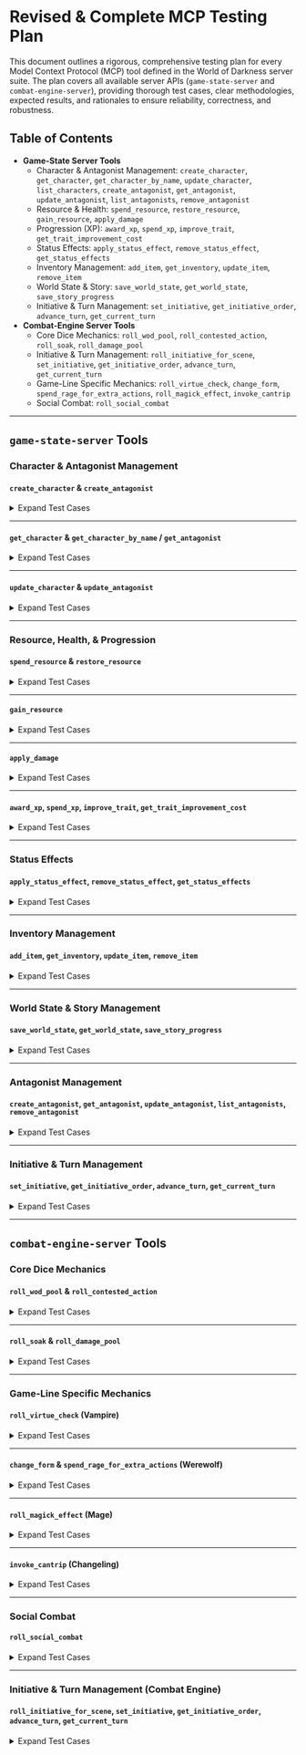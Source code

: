 # **Revised & Complete MCP Testing Plan**

This document outlines a rigorous, comprehensive testing plan for every Model Context Protocol (MCP) tool defined in the World of Darkness server suite. The plan covers all available server APIs (`game-state-server` and `combat-engine-server`), providing thorough test cases, clear methodologies, expected results, and rationales to ensure reliability, correctness, and robustness.

## Table of Contents
*   **Game-State Server Tools**
    *   Character & Antagonist Management: `create_character`, `get_character`, `get_character_by_name`, `update_character`, `list_characters`, `create_antagonist`, `get_antagonist`, `update_antagonist`, `list_antagonists`, `remove_antagonist`
    *   Resource & Health: `spend_resource`, `restore_resource`, `gain_resource`, `apply_damage`
    *   Progression (XP): `award_xp`, `spend_xp`, `improve_trait`, `get_trait_improvement_cost`
    *   Status Effects: `apply_status_effect`, `remove_status_effect`, `get_status_effects`
    *   Inventory Management: `add_item`, `get_inventory`, `update_item`, `remove_item`
    *   World State & Story: `save_world_state`, `get_world_state`, `save_story_progress`
    *   Initiative & Turn Management: `set_initiative`, `get_initiative_order`, `advance_turn`, `get_current_turn`
*   **Combat-Engine Server Tools**
    *   Core Dice Mechanics: `roll_wod_pool`, `roll_contested_action`, `roll_soak`, `roll_damage_pool`
    *   Initiative & Turn Management: `roll_initiative_for_scene`, `set_initiative`, `get_initiative_order`, `advance_turn`, `get_current_turn`
    *   Game-Line Specific Mechanics: `roll_virtue_check`, `change_form`, `spend_rage_for_extra_actions`, `roll_magick_effect`, `invoke_cantrip`
    *   Social Combat: `roll_social_combat`

---

## **`game-state-server` Tools**

### Character & Antagonist Management

#### `create_character` & `create_antagonist`
<details>
<summary>Expand Test Cases</summary>

| Test Case | Goal | Test Input | Expected Output |
| :--- | :--- | :--- | :--- |
| **Standard Creation** | Verify successful creation for each splat. | `{ "name": "Armand", "game_line": "vampire", "clan": "Toreador" }`, `{ "template_name": "Sabbat Shovelhead", "custom_name": "Rocco" }` | Character/NPC created and retrievable. Splat-specific tables populated. |
| **Edge: Minimal Input** | Ensure optional fields can be omitted. | `{ "name": "Elsa", "game_line": "werewolf" }` | Character created with default values for all omitted fields. |
| **Validation: Missing Required** | Fail if required fields like `name` or `game_line` are missing. | `{ "game_line": "mage" }` | Error message: "Missing required field: name". |
| **Validation: Invalid Enum** | Reject invalid `game_line` or splat-specific enums. | `{ "name": "Test", "game_line": "dragon" }` | Error message: "Invalid value for game_line". |
| **Negative: Duplicate Name** | Reject duplicate character names. | Create "Armand" twice. | `UNIQUE constraint failed` error on second attempt. |
| **Integration: Usability** | Ensure newly created entity can be used in other tools. | Create char, then `apply_damage` using its new ID. | Both tool calls succeed. |

</details>

---
#### `get_character` & `get_character_by_name` / `get_antagonist`
<details>
<summary>Expand Test Cases</summary>

| Test Case | Goal | Test Input | Expected Output |
| :--- | :--- | :--- | :--- |
| **Standard Get by ID/Name** | Retrieve existing entities successfully. | `{ "character_id": 1 }`, `{ "name": "Armand" }` | Full, correctly formatted character sheet is returned. |
| **Splat-Specific Data** | Verify all splat-specific data is joined and returned. | Get a Werewolf character. | Response includes Rage, Gnosis, Gifts, etc. |
| **Negative: Nonexistent** | Handle queries for nonexistent entities gracefully. | `{ "character_id": 99999 }` | Clear "Not Found" error message. |
| **Validation: Invalid Type** | Reject non-integer IDs or non-string names. | `{ "character_id": "abc" }` | Input validation error. |

</details>

---
#### `update_character` & `update_antagonist`
<details>
<summary>Expand Test Cases</summary>

| Test Case | Goal | Test Input | Expected Output |
| :--- | :--- | :--- | :--- |
| **Standard Update** | Change a single, simple trait. | `{ "character_id": 1, "updates": { "concept": "Survivor" } }` | Success confirmation. `get_character` reflects the change. |
| **Splat-Specific Update** | Update a trait in a joined table (e.g., `humanity`). | `{ "character_id": 1, "updates": { "humanity": 6 } }` | Success confirmation. `get_character` shows new humanity. |
| **Validation: Invalid Field** | Reject updates to fields that do not exist. | `{ "character_id": 1, "updates": { "luck_points": 5 } }` | Error message: "Invalid field 'luck_points'". |
| **Validation: Data Type Mismatch** | Reject updates with incorrect data types. | `{ "character_id": 1, "updates": { "strength": "strong" } }` | Input validation error. |

</details>

---
### Resource, Health, & Progression

#### `spend_resource` & `restore_resource`
<details>
<summary>Expand Test Cases</summary>

| Test Case | Goal | Test Input | Expected Output |
| :--- | :--- | :--- | :--- |
| **Standard Spend/Restore** | Spend/restore a valid resource. | `{ "character_id": 1, "resource_name": "willpower", "amount": 1 }` | Success message with new and max values (e.g., "Willpower: 4/5"). |
| **Validation: Insufficient** | Prevent spending more than available. | Spend 10 Willpower when character has 5. | Error: "Not enough willpower. Has 5, needs 10." |
| **Validation: Over-Restoring** | Prevent restoring beyond the permanent maximum. | Restore 3 Willpower when at 4/5. | Success message. New value is 5/5 (capped at max). |
| **Validation: Invalid Resource** | Reject spending a resource the character doesn't have. | `spend_resource` with `resource_name: "blood"` on a Mage character. | Error: "Invalid resource 'blood' for game_line 'mage'". |

</details>

---
#### `gain_resource`
<details>
<summary>Expand Test Cases</summary>

| Test Case | Goal | Test Input | Expected Output |
| :--- | :--- | :--- | :--- |
| **Standard Gain** | Gain a resource from an action. | `{ "character_id": 1, "resource_name": "blood", "roll_successes": 3 }` | Success message. Blood pool increases by 3 (up to max). |
| **Validation: Invalid Resource** | Reject gaining a resource not applicable to the game line. | Gain 'gnosis' for a Vampire. | Error message. |
| **Validation: Non-Positive** | Reject zero or negative successes. | `{ ..., "roll_successes": 0 }` | Error: "roll_successes must be a positive number." |

</details>

---
#### `apply_damage`
<details>
<summary>Expand Test Cases</summary>

| Test Case | Goal | Test Input | Expected Output |
| :--- | :--- | :--- | :--- |
| **Damage Types** | Verify Bashing, Lethal, and Aggravated damage apply correctly. | Apply 2 Bashing, then 1 Lethal. | Bashing upgrades to Lethal. Health track shows `X|X|X| | | |`. |
| **Incapacitated/Overflow** | Test damage that fills or exceeds the health track. | Apply 8 Lethal damage. | Health track is full of 'X'. Status is Incapacitated. |
| **Integration** | Ensure wound penalties are reflected in subsequent rolls. | Apply 3 Lethal damage, then `roll_wod_pool`. | A -1 wound penalty should be noted/applied to the roll. |

</details>

---
#### `award_xp`, `spend_xp`, `improve_trait`, `get_trait_improvement_cost`
<details>
<summary>Expand Test Cases</summary>

| Test Case | Goal | Test Input | Expected Output |
| :--- | :--- | :--- | :--- |
| **XP Flow** | Award, check cost, improve, and verify new XP total. | `award_xp`, `get_trait_improvement_cost`, `improve_trait`. | Each step succeeds. `get_character` shows increased trait and decreased XP. |
| **Cost Calculation** | Verify cost calculation is correct for all trait types. | `get_trait_improvement_cost` for Attribute, Ability, Discipline, etc. | Correct costs returned (e.g., Attribute = new rating * 4). |
| **Validation: Insufficient XP** | Prevent improving a trait without enough XP. | `improve_trait` when XP is too low. | Error: "Not enough XP." |
| **Validation: Invalid Trait** | Reject attempts to improve a nonexistent trait. | `improve_trait` with `trait_name: "Cooking"`. | Error: "Trait 'Cooking' not found." |

</details>

---
### Status Effects

#### `apply_status_effect`, `remove_status_effect`, `get_status_effects`
<details>
<summary>Expand Test Cases</summary>

| Test Case | Goal | Test Input | Expected Output |
| :--- | :--- | :--- | :--- |
| **Standard Application** | Apply a temporary status effect to a character. | `{ "target_type": "character", "target_id": 1, "effect_name": "Stunned", "description": "Cannot act this round", "duration_type": "rounds", "duration_value": 1 }` | Success message with effect ID. Effect is retrievable via `get_status_effects`. |
| **Permanent Effect** | Apply a permanent status effect. | `{ "target_type": "character", "target_id": 1, "effect_name": "Cursed", "duration_type": "indefinite" }` | Effect applied with no expiration. |
| **Mechanical Effects** | Apply effect with mechanical modifiers. | `{ ..., "mechanical_effect": { "dice_penalty": -2, "can_act": false } }` | Effect includes mechanical data in JSON format. |
| **Remove Effect** | Remove an existing status effect. | `{ "effect_id": 101 }` | Effect is removed. `get_status_effects` no longer shows it. |
| **List Effects** | Retrieve all effects on a target. | `{ "target_type": "character", "target_id": 1 }` | Returns array of all active effects with full details. |
| **Validation: Invalid Target** | Reject effects on nonexistent targets. | `{ "target_type": "character", "target_id": 99999, ... }` | Error: "Character not found." |

</details>

---
### Inventory Management

#### `add_item`, `get_inventory`, `update_item`, `remove_item`
<details>
<summary>Expand Test Cases</summary>

| Test Case | Goal | Test Input | Expected Output |
| :--- | :--- | :--- | :--- |
| **Add Item** | Add a new item to character inventory. | `{ "character_id": 1, "item": { "name": "Healing Potion", "description": "Restores 3 health", "quantity": 2, "type": "consumable" } }` | Item added successfully. `get_inventory` shows the item. |
| **Get Inventory** | Retrieve all items for a character. | `{ "character_id": 1 }` | Returns formatted list of all items with quantities and descriptions. |
| **Update Item Quantity** | Modify item quantity (e.g., after use). | `{ "item_id": 5, "updates": { "quantity": 1 } }` | Item quantity updated. Inventory reflects change. |
| **Update Item Properties** | Modify item description or equipped status. | `{ "item_id": 5, "updates": { "equipped": true, "description": "Enchanted sword" } }` | Item properties updated successfully. |
| **Remove Item** | Delete an item from inventory. | `{ "item_id": 5 }` | Item removed. `get_inventory` no longer shows it. |
| **Validation: Invalid Item** | Reject operations on nonexistent items. | `{ "item_id": 99999, ... }` | Error: "Item not found." |
| **Validation: Invalid Character** | Reject inventory operations for nonexistent characters. | `{ "character_id": 99999, ... }` | Error: "Character not found." |

</details>

---
### World State & Story Management

#### `save_world_state`, `get_world_state`, `save_story_progress`
<details>
<summary>Expand Test Cases</summary>

| Test Case | Goal | Test Input | Expected Output |
| :--- | :--- | :--- | :--- |
| **Save World State** | Persist current game world state. | `{ "location": "The Elysium", "notes": "Prince's gathering", "data": { "time": "midnight", "weather": "stormy" } }` | State saved successfully. `get_world_state` returns the data. |
| **Get World State** | Retrieve last saved world state. | `{}` | Returns complete world state with location, notes, and custom data. |
| **Update World State** | Overwrite existing world state. | `{ "location": "Downtown", "notes": "Investigation continues" }` | New state replaces old. Previous data is overwritten. |
| **Save Story Progress** | Log narrative checkpoint. | `{ "chapter": "Chapter 1", "scene": "The Missing Ghoul", "summary": "Coterie discovered Sabbat involvement" }` | Story progress logged with timestamp. |
| **Validation: Empty Data** | Handle empty or minimal input gracefully. | `{ "location": "" }` | Accepts empty strings but validates required structure. |

</details>

---
### Antagonist Management

#### `create_antagonist`, `get_antagonist`, `update_antagonist`, `list_antagonists`, `remove_antagonist`
<details>
<summary>Expand Test Cases</summary>

| Test Case | Goal | Test Input | Expected Output |
| :--- | :--- | :--- | :--- |
| **Create from Template** | Create NPC from predefined template. | `{ "name": "Sheriff Marcus", "template": "vampire_sheriff", "game_line": "vampire" }` | Antagonist created with template stats. Has appropriate disciplines, attributes. |
| **Get Antagonist** | Retrieve antagonist by ID. | `{ "npc_id": 1 }` | Returns complete antagonist sheet with all stats and notes. |
| **Update Stats** | Modify antagonist attributes or resources. | `{ "npc_id": 1, "updates": { "willpower_current": 6, "notes": "Recently fed" } }` | Stats updated successfully. Changes reflected in `get_antagonist`. |
| **List All** | Get summary of all antagonists. | `{}` | Returns list with names, types, and IDs of all created antagonists. |
| **Remove Antagonist** | Delete an antagonist permanently. | `{ "npc_id": 1 }` | Antagonist removed. `list_antagonists` no longer shows it. |
| **Validation: Invalid Template** | Reject unknown templates. | `{ "template": "dragon_lord", ... }` | Error: "Unknown template 'dragon_lord'." |
| **Validation: Missing Name** | Require name for antagonist creation. | `{ "template": "vampire_sheriff" }` | Error: "Missing required field: name." |

</details>

---
### Initiative & Turn Management

#### `set_initiative`, `get_initiative_order`, `advance_turn`, `get_current_turn`
<details>
<summary>Expand Test Cases</summary>

| Test Case | Goal | Test Input | Expected Output |
| :--- | :--- | :--- | :--- |
| **Set Initiative Order** | Establish turn order for combat scene. | `{ "scene_id": "combat_1", "entries": [{ "character_id": 1, "actor_name": "Marcus", "initiative_score": 15, "turn_order": 1 }, { "npc_id": 2, "actor_name": "Sheriff", "initiative_score": 12, "turn_order": 2 }] }` | Initiative order set. `get_initiative_order` returns sorted list. |
| **Get Initiative Order** | Retrieve current turn order. | `{ "scene_id": "combat_1" }` | Returns actors in initiative order with scores and current turn indicator. |
| **Advance Turn** | Move to next actor in sequence. | `{ "scene_id": "combat_1" }` | Turn advances. `get_current_turn` shows next actor. |
| **Get Current Turn** | Check whose turn it is. | `{ "scene_id": "combat_1" }` | Returns current actor, round number, and turn position. |
| **Round Cycling** | Verify turn order cycles through rounds. | Advance through all actors in a round. | After last actor, advances to round 2 with first actor. |
| **Validation: Invalid Scene** | Reject operations on nonexistent scenes. | `{ "scene_id": "nonexistent" }` | Error: "Scene not found." |

</details>

---

## **`combat-engine-server` Tools**

### Core Dice Mechanics

#### `roll_wod_pool` & `roll_contested_action`
<details>
<summary>Expand Test Cases</summary>

| Test Case | Goal | Test Input | Expected Output |
| :--- | :--- | :--- | :--- |
| **Standard Roll** | Verify basic success/failure/botch logic. | `{ "pool_size": 5, "difficulty": 6 }` | Correct number of successes calculated. |
| **Specialty Rule** | Ensure a '10' counts as two successes when specialty is true. | `{ "pool_size": 3, "difficulty": 6, "has_specialty": true }` | Rolls of 10 add 2 successes. |
| **Zero/Negative Pool** | Handle zero or negative dice pools gracefully. | `{ "pool_size": 0 }` | Rolls 1 chance die (10=success, 1=botch). `{ "pool_size": -1 }` -> Error. |
| **Contested Logic** | Verify net successes and tie/botch resolution. | Attacker gets 3 successes, Defender gets 1. | "Attacker wins by 2 net successes." |

</details>

---
#### `roll_soak` & `roll_damage_pool`
<details>
<summary>Expand Test Cases</summary>

| Test Case | Goal | Test Input | Expected Output |
| :--- | :--- | :--- | :--- |
| **Soak Lethal Damage** | Roll to reduce incoming lethal damage. | `{ "soak_pool": 3, "damage_type": "lethal", "has_fortitude": false }` | Soak successes calculated. Damage reduction shown. |
| **Soak with Fortitude** | Vampire soaks lethal damage with Fortitude. | `{ "soak_pool": 5, "damage_type": "lethal", "has_fortitude": true }` | Fortitude allows soaking lethal damage normally. |
| **Aggravated Damage** | Attempt to soak aggravated damage. | `{ "soak_pool": 4, "damage_type": "aggravated", "has_fortitude": true }` | Only Fortitude dice count for aggravated soak. |
| **Damage Pool Roll** | Roll damage dice for an attack. | `{ "pool_size": 4, "damage_type": "lethal" }` | Damage successes calculated. Each success = 1 health level. |
| **Bashing Damage** | Roll bashing damage pool. | `{ "pool_size": 3, "damage_type": "bashing" }` | Bashing damage calculated correctly. |

</details>

---
### Game-Line Specific Mechanics

#### `roll_virtue_check` (Vampire)
<details>
<summary>Expand Test Cases</summary>

| Test Case | Goal | Test Input | Expected Output |
| :--- | :--- | :--- | :--- |
| **Frenzy/Rötschreck** | Simulate resisting a fear or anger frenzy. | `{ "character_id": 1, "virtue_name": "self-control", "difficulty": 8 }` | Success/failure based on Self-Control roll. |

</details>

---
#### `change_form` & `spend_rage_for_extra_actions` (Werewolf)
<details>
<summary>Expand Test Cases</summary>

| Test Case | Goal | Test Input | Expected Output |
| :--- | :--- | :--- | :--- |
| **Form Modifiers** | Verify correct attribute modifiers are returned for each form. | `{ "character_id": 2, "target_form": "Crinos" }` | Returns `{ "str": +4, "dex": +1, "sta": +3, ... }`. |
| **Rage for Actions** | Confirm the tool returns a valid confirmation. | `{ "character_id": 2, "actions_to_gain": 2 }` | Success message. Game-state should reflect Rage spent. |

</details>

---
#### `roll_magick_effect` (Mage)
<details>
<summary>Expand Test Cases</summary>

| Test Case | Goal | Test Input | Expected Output |
| :--- | :--- | :--- | :--- |
| **Coincidental vs. Vulgar** | Test both coincidental and vulgar magick. | `{ ..., "is_coincidental": true }` vs. `{ ..., "is_coincidental": false }` | Vulgar effect that fails generates Paradox points. |
| **Paradox Backlash** | A roll that botches should trigger a significant Paradox effect. | Botch a vulgar roll. | Tool returns a high number of Paradox points and a narrative of a backlash. |

</details>

---
#### `invoke_cantrip` (Changeling)
<details>
<summary>Expand Test Cases</summary>

| Test Case | Goal | Test Input | Expected Output |
| :--- | :--- | :--- | :--- |
| **Art + Realm Pool** | Verify the dice pool is calculated correctly from Art + Realm. | `{ "art_pool": 3, "realm_pool": 2, ... }` | Tool rolls a pool of 5 dice. |
| **Banality Trigger** | A botch should trigger a Banality check or consequence. | Botch a cantrip roll. | Tool returns a botch result and a narrative suggestion about Banality. |

</details>

---
### Social Combat

#### `roll_social_combat`
<details>
<summary>Expand Test Cases</summary>

| Test Case | Goal | Test Input | Expected Output |
| :--- | :--- | :--- | :--- |
| **Intimidation vs Willpower** | Contested social action. | `{ "attacker_name": "Marcus", "attacker_pool": 6, "target_name": "Sheriff", "target_pool": 4, "attack_type": "intimidation" }` | Net successes calculated. Winner determined. Narrative suggestion provided. |
| **Persuasion Attack** | Social persuasion attempt. | `{ "attacker_name": "Alice", "attacker_pool": 5, "target_name": "Bob", "target_pool": 3, "attack_type": "persuasion" }` | Contested roll resolved. Social damage or effect suggested. |
| **Seduction** | Seduction social combat. | `{ "attacker_name": "Toreador", "attacker_pool": 7, "target_name": "Mortal", "target_pool": 2, "attack_type": "seduction" }` | High success margin suggests strong effect. |
| **Tie Resolution** | Handle tied social combat. | Equal successes on both sides. | Tie-breaking rules applied. Stalemate or re-roll suggested. |
| **Botch Consequences** | Social botch effects. | Attacker botches social roll. | Botch consequences described. Relationship damage suggested. |

</details>

---
### Initiative & Turn Management (Combat Engine)

#### `roll_initiative_for_scene`, `set_initiative`, `get_initiative_order`, `advance_turn`, `get_current_turn`
<details>
<summary>Expand Test Cases</summary>

| Test Case | Goal | Test Input | Expected Output |
| :--- | :--- | :--- | :--- |
| **Roll Initiative** | Generate initiative scores for scene. | `{ "scene_id": "combat_1", "actors": [{ "name": "Marcus", "dex": 3, "wits": 2 }, { "name": "Sheriff", "dex": 4, "wits": 3 }] }` | Initiative scores rolled and sorted. Turn order established. |
| **Cross-Server Integration** | Verify combat engine delegates to game-state server. | Call initiative tools from combat engine. | Tools properly delegate to game-state server for persistence. |
| **Scene Management** | Handle multiple concurrent scenes. | Create initiative for "combat_1" and "combat_2". | Each scene maintains separate turn order. |

</details>
